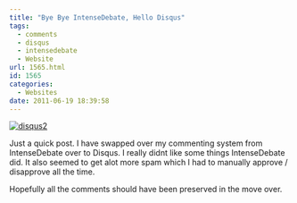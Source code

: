 ```yaml
---
title: "Bye Bye IntenseDebate, Hello Disqus"
tags:
  - comments
  - disqus
  - intensedebate
  - Website
url: 1565.html
id: 1565
categories:
  - Websites
date: 2011-06-19 18:39:58
---
```


[![](https://mikecann.co.uk/wp-content/uploads/2011/06/disqus2.jpg "disqus2")](https://mikecann.co.uk/wp-content/uploads/2011/06/disqus2.jpg)

Just a quick post. I have swapped over my commenting system from IntenseDebate over to Disqus. I really didnt like some things IntenseDebate did. It also seemed to get alot more spam which I had to manually approve / disapprove all the time.

<!-- more -->

Hopefully all the comments should have been preserved in the move over.
